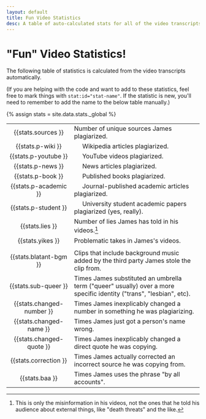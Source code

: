 ```yaml
---
layout: default
title: Fun Video Statistics
desc: A table of auto-calculated stats for all of the video transcripts on the site.
---
```


# "Fun" Video Statistics!

The following table of statistics is calculated from the video transcripts automatically.

(If you are helping with the code and want to add to these statistics, feel free to mark things with `stat:id="stat-name"`. If the statistic is new, you'll need to remember to add the name to the below table manually.)

{% assign stats = site.data.stats._global %}

|  |  |
|:----:|:------------|
| {{stats.sources }} | Number of unique sources James plagiarized. |
| {{stats.p-wiki }} | &nbsp;&nbsp;&nbsp;&nbsp; Wikipedia articles plagiarized. |
| {{stats.p-youtube }} | &nbsp;&nbsp;&nbsp;&nbsp; YouTube videos plagiarized. |
| {{stats.p-news }} | &nbsp;&nbsp;&nbsp;&nbsp; News articles plagiarized. |
| {{stats.p-book }} | &nbsp;&nbsp;&nbsp;&nbsp; Published books plagiarized. |
| {{stats.p-academic }} | &nbsp;&nbsp;&nbsp;&nbsp; Journal-published academic articles plagiarized. |
| {{stats.p-student }} | &nbsp;&nbsp;&nbsp;&nbsp; University student academic papers plagiarized (yes, really). |
| {{stats.lies }} | Number of lies James has told in his videos.[^v] |
| {{stats.yikes }} | Problematic takes in James's videos. |
| | |
| {{stats.blatant-bgm }} | Clips that include background music added by the third party James stole the clip from. |
| {{stats.sub-queer }} | Times James substituted an umbrella term ("queer" usually) over a more specific identity ("trans", "lesbian", etc). |
| {{stats.changed-number }} | Times James inexplicably changed a number in something he was plagiarizing. |
| {{stats.changed-name }} | Times James just got a person's name wrong. |
| {{stats.changed-quote }} | Times James inexplicably changed a direct quote he was copying. |
| {{stats.correction }} | Times James actually corrected an incorrect source he was copying from. |
| {{stats.baa }} | Times James uses the phrase "by all accounts". |

[^v]: This is only the misinformation in his videos, not the ones that he told his audience about external things, like "death threats" and the like.